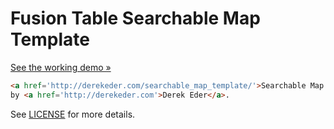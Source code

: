 # Fusion Table Searchable Map Template


[See the working demo &raquo;](http://molexit.github.io/FusionTable-Map-Template/)


```html
<a href='http://derekeder.com/searchable_map_template/'>Searchable Map Template</a> 
by <a href='http://derekeder.com'>Derek Eder</a>.
```

See [LICENSE](https://github.com/derekeder/FusionTable-Map-Template/blob/master/LICENSE) for more details.
